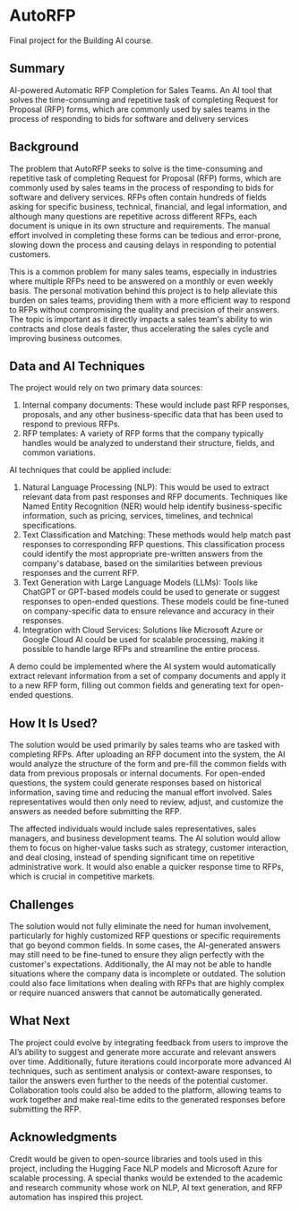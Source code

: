 
# AutoRFP

Final project for the Building AI course. 

## Summary 

AI-powered Automatic RFP Completion for Sales Teams. An AI tool that solves the time-consuming and repetitive task of completing Request for Proposal (RFP) forms, which are commonly used by sales teams in the process of responding to bids for software and delivery services

## Background
The problem that AutoRFP seeks to solve is the time-consuming and repetitive task of completing Request for Proposal (RFP) forms, which are commonly used by sales teams in the process of responding to bids for software and delivery services. RFPs often contain hundreds of fields asking for specific business, technical, financial, and legal information, and although many questions are repetitive across different RFPs, each document is unique in its own structure and requirements. The manual effort involved in completing these forms can be tedious and error-prone, slowing down the process and causing delays in responding to potential customers.

This is a common problem for many sales teams, especially in industries where multiple RFPs need to be answered on a monthly or even weekly basis. The personal motivation behind this project is to help alleviate this burden on sales teams, providing them with a more efficient way to respond to RFPs without compromising the quality and precision of their answers. The topic is important as it directly impacts a sales team's ability to win contracts and close deals faster, thus accelerating the sales cycle and improving business outcomes.

## Data and AI Techniques
The project would rely on two primary data sources:

1. Internal company documents: These would include past RFP responses, proposals, and any other business-specific data that has been used to respond to previous RFPs.
2. RFP templates: A variety of RFP forms that the company typically handles would be analyzed to understand their structure, fields, and common variations.

AI techniques that could be applied include:

1. Natural Language Processing (NLP): This would be used to extract relevant data from past responses and RFP documents. Techniques like Named Entity Recognition (NER) would help identify business-specific information, such as pricing, services, timelines, and technical specifications.
2. Text Classification and Matching: These methods would help match past responses to corresponding RFP questions. This classification process could identify the most appropriate pre-written answers from the company's database, based on the similarities between previous responses and the current RFP.
3. Text Generation with Large Language Models (LLMs): Tools like ChatGPT or GPT-based models could be used to generate or suggest responses to open-ended questions. These models could be fine-tuned on company-specific data to ensure relevance and accuracy in their responses.
4. Integration with Cloud Services: Solutions like Microsoft Azure or Google Cloud AI could be used for scalable processing, making it possible to handle large RFPs and streamline the entire process.

A demo could be implemented where the AI system would automatically extract relevant information from a set of company documents and apply it to a new RFP form, filling out common fields and generating text for open-ended questions.

## How It Is Used? 
The solution would be used primarily by sales teams who are tasked with completing RFPs. After uploading an RFP document into the system, the AI would analyze the structure of the form and pre-fill the common fields with data from previous proposals or internal documents. For open-ended questions, the system could generate responses based on historical information, saving time and reducing the manual effort involved. Sales representatives would then only need to review, adjust, and customize the answers as needed before submitting the RFP.

The affected individuals would include sales representatives, sales managers, and business development teams. The AI solution would allow them to focus on higher-value tasks such as strategy, customer interaction, and deal closing, instead of spending significant time on repetitive administrative work. It would also enable a quicker response time to RFPs, which is crucial in competitive markets.

## Challenges
The solution would not fully eliminate the need for human involvement, particularly for highly customized RFP questions or specific requirements that go beyond common fields. In some cases, the AI-generated answers may still need to be fine-tuned to ensure they align perfectly with the customer's expectations. Additionally, the AI may not be able to handle situations where the company data is incomplete or outdated. The solution could also face limitations when dealing with RFPs that are highly complex or require nuanced answers that cannot be automatically generated.

## What Next
The project could evolve by integrating feedback from users to improve the AI’s ability to suggest and generate more accurate and relevant answers over time. Additionally, future iterations could incorporate more advanced AI techniques, such as sentiment analysis or context-aware responses, to tailor the answers even further to the needs of the potential customer. Collaboration tools could also be added to the platform, allowing teams to work together and make real-time edits to the generated responses before submitting the RFP.

## Acknowledgments
Credit would be given to open-source libraries and tools used in this project, including the Hugging Face NLP models and Microsoft Azure for scalable processing. A special thanks would be extended to the academic and research community whose work on NLP, AI text generation, and RFP automation has inspired this project.
